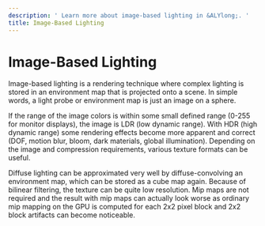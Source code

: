 ```yaml
---
description: ' Learn more about image-based lighting in &ALYlong;. '
title: Image-Based Lighting
---
```

# Image\-Based Lighting<a name="mat-shaders-image-lighting"></a>

Image\-based lighting is a rendering technique where complex lighting is stored in an environment map that is projected onto a scene\. In simple words, a light probe or environment map is just an image on a sphere\.

If the range of the image colors is within some small defined range \(0\-255 for monitor displays\), the image is LDR \(low dynamic range\)\. With HDR \(high dynamic range\) some rendering effects become more apparent and correct \(DOF, motion blur, bloom, dark materials, global illumination\)\. Depending on the image and compression requirements, various texture formats can be useful\.

Diffuse lighting can be approximated very well by diffuse\-convolving an environment map, which can be stored as a cube map again\. Because of bilinear filtering, the texture can be quite low resolution\. Mip maps are not required and the result with mip maps can actually look worse as ordinary mip mapping on the GPU is computed for each 2x2 pixel block and 2x2 block artifacts can become noticeable\.